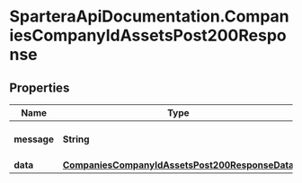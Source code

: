 # SparteraApiDocumentation.CompaniesCompanyIdAssetsPost200Response

## Properties

Name | Type | Description | Notes
------------ | ------------- | ------------- | -------------
**message** | **String** | Response status message | 
**data** | [**CompaniesCompanyIdAssetsPost200ResponseData**](CompaniesCompanyIdAssetsPost200ResponseData.md) |  | 


